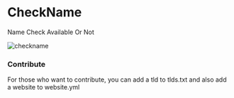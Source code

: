 # CheckName
Name Check Available Or Not

![checkname](https://user-images.githubusercontent.com/59540270/186938664-0e2afa65-a8be-48c0-8277-d35b2a83052f.png)
### Contribute
For those who want to contribute, you can add a tld to tlds.txt and also add a website to website.yml


